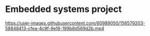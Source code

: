 <h1>Embedded systems project</h1>

https://user-images.githubusercontent.com/60989050/156579203-58848413-cfea-4c9f-9e16-199b8d569d2b.mp4


